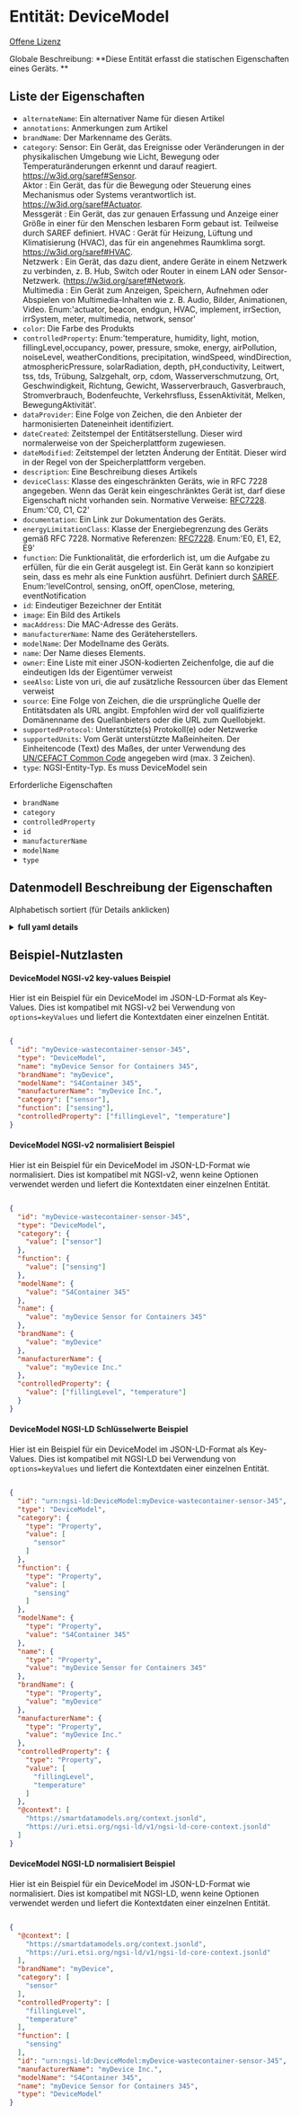 Entität: DeviceModel  
====================  
[Offene Lizenz](https://github.com/smart-data-models//dataModel.Device/blob/master/DeviceModel/LICENSE.md)  
Globale Beschreibung: **Diese Entität erfasst die statischen Eigenschaften eines Geräts. **  

## Liste der Eigenschaften  

- `alternateName`: Ein alternativer Name für diesen Artikel  - `annotations`: Anmerkungen zum Artikel  - `brandName`: Der Markenname des Geräts.  - `category`: Sensor: Ein Gerät, das Ereignisse oder Veränderungen in der physikalischen Umgebung wie Licht, Bewegung oder Temperaturänderungen erkennt und darauf reagiert. https://w3id.org/saref#Sensor.  
Aktor : Ein Gerät, das für die Bewegung oder Steuerung eines Mechanismus oder Systems verantwortlich ist. https://w3id.org/saref#Actuator.  
Messgerät : Ein Gerät, das zur genauen Erfassung und Anzeige einer Größe in einer für den Menschen lesbaren Form gebaut ist. Teilweise durch SAREF definiert. HVAC : Gerät für Heizung, Lüftung und Klimatisierung (HVAC), das für ein angenehmes Raumklima sorgt. https://w3id.org/saref#HVAC.  
Netzwerk : Ein Gerät, das dazu dient, andere Geräte in einem Netzwerk zu verbinden, z. B. Hub, Switch oder Router in einem LAN oder Sensor-Netzwerk. (https://w3id.org/saref#Network.  
Multimedia : Ein Gerät zum Anzeigen, Speichern, Aufnehmen oder Abspielen von Multimedia-Inhalten wie z. B. Audio, Bilder, Animationen, Video. Enum:'actuator, beacon, endgun, HVAC, implement, irrSection, irrSystem, meter, multimedia, network, sensor'  - `color`: Die Farbe des Produkts  - `controlledProperty`: Enum:'temperature, humidity, light, motion, fillingLevel,occupancy, power, pressure, smoke, energy, airPollution, noiseLevel, weatherConditions, precipitation, windSpeed, windDirection, atmosphericPressure, solarRadiation, depth, pH,conductivity, Leitwert, tss, tds, Trübung, Salzgehalt, orp, cdom, Wasserverschmutzung, Ort, Geschwindigkeit, Richtung, Gewicht, Wasserverbrauch, Gasverbrauch, Stromverbrauch, Bodenfeuchte, Verkehrsfluss, EssenAktivität, Melken, BewegungAktivität'.  - `dataProvider`: Eine Folge von Zeichen, die den Anbieter der harmonisierten Dateneinheit identifiziert.  - `dateCreated`: Zeitstempel der Entitätserstellung. Dieser wird normalerweise von der Speicherplattform zugewiesen.  - `dateModified`: Zeitstempel der letzten Änderung der Entität. Dieser wird in der Regel von der Speicherplattform vergeben.  - `description`: Eine Beschreibung dieses Artikels  - `deviceClass`: Klasse des eingeschränkten Geräts, wie in RFC 7228 angegeben. Wenn das Gerät kein eingeschränktes Gerät ist, darf diese Eigenschaft nicht vorhanden sein. Normative Verweise: [RFC7228](https://tools.ietf.org/html/rfc7228#section-3). Enum:'C0, C1, C2'  - `documentation`: Ein Link zur Dokumentation des Geräts.  - `energyLimitationClass`: Klasse der Energiebegrenzung des Geräts gemäß RFC 7228. Normative Referenzen: [RFC7228](https://tools.ietf.org/html/rfc7228#page-11). Enum:'E0, E1, E2, E9'  - `function`: Die Funktionalität, die erforderlich ist, um die Aufgabe zu erfüllen, für die ein Gerät ausgelegt ist. Ein Gerät kann so konzipiert sein, dass es mehr als eine Funktion ausführt. Definiert durch [SAREF](https://w3id.org/saref#Function). Enum:'levelControl, sensing, onOff, openClose, metering, eventNotification  - `id`: Eindeutiger Bezeichner der Entität  - `image`: Ein Bild des Artikels  - `macAddress`: Die MAC-Adresse des Geräts.  - `manufacturerName`: Name des Geräteherstellers.  - `modelName`: Der Modellname des Geräts.  - `name`: Der Name dieses Elements.  - `owner`: Eine Liste mit einer JSON-kodierten Zeichenfolge, die auf die eindeutigen Ids der Eigentümer verweist  - `seeAlso`: Liste von uri, die auf zusätzliche Ressourcen über das Element verweist  - `source`: Eine Folge von Zeichen, die die ursprüngliche Quelle der Entitätsdaten als URL angibt. Empfohlen wird der voll qualifizierte Domänenname des Quellanbieters oder die URL zum Quellobjekt.  - `supportedProtocol`: Unterstützte(s) Protokoll(e) oder Netzwerke  - `supportedUnits`: Vom Gerät unterstützte Maßeinheiten. Der Einheitencode (Text) des Maßes, der unter Verwendung des [UN/CEFACT Common Code](http://wiki.goodrelations-vocabulary.org/Documentation/UN/CEFACT_Common_Codes) angegeben wird (max. 3 Zeichen).  - `type`: NGSI-Entity-Typ. Es muss DeviceModel sein    
Erforderliche Eigenschaften  
- `brandName`  - `category`  - `controlledProperty`  - `id`  - `manufacturerName`  - `modelName`  - `type`  ## Datenmodell Beschreibung der Eigenschaften  
Alphabetisch sortiert (für Details anklicken)  
<details><summary><strong>full yaml details</strong></summary>    
```yaml  
DeviceModel:    
  description: 'This entity captures the static properties of a Device. '    
  properties:    
    alternateName:    
      description: 'An alternative name for this item'    
      type: Property    
    annotations:    
      description: 'Annotations about the item'    
      items:    
        type: string    
      type: Property    
      x-ngsi:    
        model: https://schema.org/Text    
    brandName:    
      description: 'Device''s brand name.'    
      type: Property    
      x-ngsi:    
        model: https://schema.org/Text    
    category:    
      description: "Sensor: A device that detects and responds to events or changes in the physical environment such as light, motion, or temperature changes. https://w3id.org/saref#Sensor. \nactuator : A device responsible for moving or controlling a mechanism or system. https://w3id.org/saref#Actuator. \nMeter : A device built to accurately detect and display a quantity in a form readable by a human being. Partially defined by SAREF. HVAC : Heating, Ventilation and Air Conditioning (HVAC) device that provides indoor environmental comfort. https://w3id.org/saref#HVAC. \nNetwork : A device used to connect other devices in a network, such as hub, switch or router in a LAN or Sensor network. (https://w3id.org/saref#Network. \nMultimedia : A device designed to display, store, record or play multimedia content such as audio, images, animation, video. Enum:'actuator, beacon, endgun, HVAC, implement, irrSection, irrSystem, meter, multimedia, network, sensor'"    
      items:    
        enum:    
          - actuator    
          - beacon    
          - endgun    
          - HVAC    
          - implement    
          - irrSection    
          - irrSystem    
          - meter    
          - multimedia    
          - network    
          - sensor    
        type: string    
      type: Property    
      x-ngsi:    
        model: https://schema.org/Text    
    color:    
      description: 'The color of the product'    
      type: Property    
      x-ngsi:    
        model: https://schema.org/color    
    controlledProperty:    
      description: 'Enum:''temperature, humidity, light, motion, fillingLevel,occupancy, power, pressure, smoke, energy, airPollution, noiseLevel, weatherConditions, precipitation, windSpeed, windDirection, atmosphericPressure, solarRadiation, depth, pH,conductivity, conductance, tss, tds, turbidity, salinity,orp, cdom, waterPollution, location, speed, heading,weight, waterConsumption, gasConsumption, electricityConsumption, soilMoisture, trafficFlow, eatingActivity, milking, movementActivity''.'    
      items:    
        enum:    
          - temperature    
          - humidity    
          - light    
          - motion    
          - fillingLevel    
          - occupancy    
          - power    
          - pressure    
          - smoke    
          - energy    
          - airPollution    
          - noiseLevel    
          - weatherConditions    
          - precipitation    
          - windSpeed    
          - windDirection    
          - atmosphericPressure    
          - solarRadiation    
          - depth    
          - pH    
          - conductivity    
          - conductance    
          - tss    
          - tds    
          - turbidity    
          - salinity    
          - orp    
          - cdom    
          - waterPollution    
          - location    
          - speed    
          - heading    
          - weight    
          - waterConsumption    
          - gasConsumption    
          - electricityConsumption    
          - soilMoisture    
          - trafficFlow    
          - eatingActivity    
          - milking    
          - movementActivity    
          - refractiveIndex    
        type: string    
      type: Property    
      x-ngsi:    
        model: https://schema.org/DateTime    
    dataProvider:    
      description: 'A sequence of characters identifying the provider of the harmonised data entity.'    
      type: Property    
    dateCreated:    
      description: 'Entity creation timestamp. This will usually be allocated by the storage platform.'    
      format: date-time    
      type: Property    
    dateModified:    
      description: 'Timestamp of the last modification of the entity. This will usually be allocated by the storage platform.'    
      format: date-time    
      type: Property    
    description:    
      description: 'A description of this item'    
      type: Property    
    deviceClass:    
      description: "Class of constrained device as specified by RFC 7228. If the device is not a constrained device this property shall not be present. Normative References: [RFC7228](https://tools.ietf.org/html/rfc7228#section-3). Enum:'C0, C1, C2'"    
      enum:    
        - C0    
        - C1    
        - C2    
      type: Property    
      x-ngsi:    
        model: https://schema.org/Text    
    documentation:    
      description: 'A link to device''s documentation.'    
      format: uri    
      type: Property    
      x-ngsi:    
        model: https://schema.org/URL    
    energyLimitationClass:    
      description: "Device's class of energy limitation as per RFC 7228. Normative References: [RFC7228](https://tools.ietf.org/html/rfc7228#page-11). Enum:'E0, E1, E2, E9'"    
      enum:    
        - E0    
        - E1    
        - E2    
        - E9    
      type: Property    
      x-ngsi:    
        model: https://schema.org/Text    
    function:    
      description: "The functionality necessary to accomplish the task for which a Device is designed. A device can be designed to perform more than one function. Defined by [SAREF](https://w3id.org/saref#Function). Enum:'levelControl, sensing, onOff, openClose, metering, eventNotification"    
      items:    
        enum:    
          - levelControl    
          - sensing    
          - onOff    
          - openClose    
          - metering    
          - eventNotification    
        type: string    
      type: Property    
      x-ngsi:    
        model: https://schema.org/Text    
    id:    
      anyOf: &devicemodel_-_properties_-_owner_-_items_-_anyof    
        - description: 'Property. Identifier format of any NGSI entity'    
          maxLength: 256    
          minLength: 1    
          pattern: ^[\w\-\.\{\}\$\+\*\[\]`|~^@!,:\\]+$    
          type: string    
        - description: 'Property. Identifier format of any NGSI entity'    
          format: uri    
          type: string    
      description: 'Unique identifier of the entity'    
      type: Property    
    image:    
      description: 'An image of the item'    
      format: uri    
      type: Property    
      x-ngsi:    
        model: https://schema.org/URL    
    macAddress:    
      description: 'The MAC address of the device.'    
      pattern: ^([[:xdigit:]]{2}[:.-]?){5}[[:xdigit:]]{2}$    
      type: Property    
      x-ngsi:    
        model: https://schema.org/Text    
    manufacturerName:    
      description: 'Device''s manufacturer name.'    
      type: Property    
      x-ngsi:    
        model: https://schema.org/Text    
    modelName:    
      description: 'Device''s model name.'    
      type: Property    
      x-ngsi:    
        model: https://schema.org/Text    
    name:    
      description: 'The name of this item.'    
      type: Property    
    owner:    
      description: 'A List containing a JSON encoded sequence of characters referencing the unique Ids of the owner(s)'    
      items:    
        anyOf: *devicemodel_-_properties_-_owner_-_items_-_anyof    
        description: 'Property. Unique identifier of the entity'    
      type: Property    
    seeAlso:    
      description: 'list of uri pointing to additional resources about the item'    
      oneOf:    
        - items:    
            - format: uri    
              type: string    
          minItems: 1    
          type: array    
        - format: uri    
          type: string    
      type: Property    
    source:    
      description: 'A sequence of characters giving the original source of the entity data as a URL. Recommended to be the fully qualified domain name of the source provider, or the URL to the source object.'    
      type: Property    
    supportedProtocol:    
      description: 'Supported protocol(s) or networks'    
      items:    
        enum:    
          - 3g    
          - bluetooth    
          - 'bluetooth LE'    
          - cat-m    
          - coap    
          - ec-gsm-iot    
          - gprs    
          - http    
          - lwm2m    
          - lora    
          - lte-m    
          - mqtt    
          - nb-iot    
          - onem2m    
          - sigfox    
          - ul20    
          - websocket    
        type: string    
      type: Property    
      x-ngsi:    
        model: '3g, bluetooth, bluetooth LE, cat-m, coap, ec-gsm-iot, gprs, http, lwm2m, lora, lte-m, mqtt, nb-iot, onem2m, sigfox, ul20, websocket'    
    supportedUnits:    
      description: 'Units of measurement supported by the device. The unit code (text) of measurement given using the [UN/CEFACT Common Code](http://wiki.goodrelations-vocabulary.org/Documentation/UN/CEFACT_Common_Codes) (max. 3 characters).'    
      items:    
        type: string    
      type: Property    
      x-ngsi:    
        model: https://schema.org/Text    
    type:    
      description: 'NGSI Entity type. it has to be DeviceModel'    
      enum:    
        - DeviceModel    
      type: Property    
  required:    
    - id    
    - type    
    - category    
    - controlledProperty    
    - manufacturerName    
    - brandName    
    - modelName    
  type: object    
```  
</details>    
## Beispiel-Nutzlasten  
#### DeviceModel NGSI-v2 key-values Beispiel  
Hier ist ein Beispiel für ein DeviceModel im JSON-LD-Format als Key-Values. Dies ist kompatibel mit NGSI-v2 bei Verwendung von `options=keyValues` und liefert die Kontextdaten einer einzelnen Entität.  
```json  
{  
  "id": "myDevice-wastecontainer-sensor-345",  
  "type": "DeviceModel",  
  "name": "myDevice Sensor for Containers 345",  
  "brandName": "myDevice",  
  "modelName": "S4Container 345",  
  "manufacturerName": "myDevice Inc.",  
  "category": ["sensor"],  
  "function": ["sensing"],  
  "controlledProperty": ["fillingLevel", "temperature"]  
}  
```  
#### DeviceModel NGSI-v2 normalisiert Beispiel  
Hier ist ein Beispiel für ein DeviceModel im JSON-LD-Format wie normalisiert. Dies ist kompatibel mit NGSI-v2, wenn keine Optionen verwendet werden und liefert die Kontextdaten einer einzelnen Entität.  
```json  
{  
  "id": "myDevice-wastecontainer-sensor-345",  
  "type": "DeviceModel",  
  "category": {  
    "value": ["sensor"]  
  },  
  "function": {  
    "value": ["sensing"]  
  },  
  "modelName": {  
    "value": "S4Container 345"  
  },  
  "name": {  
    "value": "myDevice Sensor for Containers 345"  
  },  
  "brandName": {  
    "value": "myDevice"  
  },  
  "manufacturerName": {  
    "value": "myDevice Inc."  
  },  
  "controlledProperty": {  
    "value": ["fillingLevel", "temperature"]  
  }  
}  
```  
#### DeviceModel NGSI-LD Schlüsselwerte Beispiel  
Hier ist ein Beispiel für ein DeviceModel im JSON-LD-Format als Key-Values. Dies ist kompatibel mit NGSI-LD bei Verwendung von `options=keyValues` und liefert die Kontextdaten einer einzelnen Entität.  
```json  
{  
  "id": "urn:ngsi-ld:DeviceModel:myDevice-wastecontainer-sensor-345",  
  "type": "DeviceModel",  
  "category": {  
    "type": "Property",  
    "value": [  
      "sensor"  
    ]  
  },  
  "function": {  
    "type": "Property",  
    "value": [  
      "sensing"  
    ]  
  },  
  "modelName": {  
    "type": "Property",  
    "value": "S4Container 345"  
  },  
  "name": {  
    "type": "Property",  
    "value": "myDevice Sensor for Containers 345"  
  },  
  "brandName": {  
    "type": "Property",  
    "value": "myDevice"  
  },  
  "manufacturerName": {  
    "type": "Property",  
    "value": "myDevice Inc."  
  },  
  "controlledProperty": {  
    "type": "Property",  
    "value": [  
      "fillingLevel",  
      "temperature"  
    ]  
  },  
  "@context": [  
    "https://smartdatamodels.org/context.jsonld",  
    "https://uri.etsi.org/ngsi-ld/v1/ngsi-ld-core-context.jsonld"  
  ]  
}  
```  
#### DeviceModel NGSI-LD normalisiert Beispiel  
Hier ist ein Beispiel für ein DeviceModel im JSON-LD-Format wie normalisiert. Dies ist kompatibel mit NGSI-LD, wenn keine Optionen verwendet werden und liefert die Kontextdaten einer einzelnen Entität.  
```json  
{  
  "@context": [  
    "https://smartdatamodels.org/context.jsonld",  
    "https://uri.etsi.org/ngsi-ld/v1/ngsi-ld-core-context.jsonld"  
  ],  
  "brandName": "myDevice",  
  "category": [  
    "sensor"  
  ],  
  "controlledProperty": [  
    "fillingLevel",  
    "temperature"  
  ],  
  "function": [  
    "sensing"  
  ],  
  "id": "urn:ngsi-ld:DeviceModel:myDevice-wastecontainer-sensor-345",  
  "manufacturerName": "myDevice Inc.",  
  "modelName": "S4Container 345",  
  "name": "myDevice Sensor for Containers 345",  
  "type": "DeviceModel"  
}  
```  

